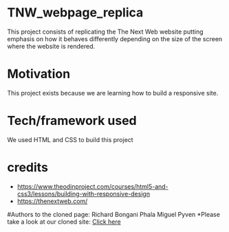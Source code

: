 # TNW_webpage_replica

This project consists of replicating the The Next Web website putting emphasis on how it behaves differently depending on the size of the screen where the website is rendered.

# Motivation

This project exists because we are learning how to build a responsive site.

# Tech/framework used

We used HTML and CSS to build this project

# credits

- https://www.theodinproject.com/courses/html5-and-css3/lessons/building-with-responsive-design
- https://thenextweb.com/

#Authors to the cloned page:
  Richard  Bongani Phala
  Miguel Pyven
  *Please take a look at our cloned site:
  <a href="https://rawcdn.githack.com/RichardBongani/TNW_webpage_replica/b59aa26d6674c6b12d6ae9d4b916989fa6f438a7/index.html">Click here</a>
